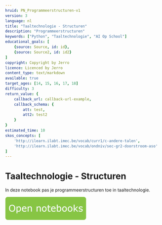 ```yaml
---
hruid: PN_Programmeerstructuren-v1
version: 3
language: nl
title: "Taaltechnologie - Structuren"
description: "Programmeerstructuren"
keywords: ["Python", "Taaltechnologie", "AI Op School"]
educational_goals: [
    {source: Source, id: id}, 
    {source: Source2, id: id2}
]
copyright: Copyright by Jerro
licence: Licenced by Jerro
content_type: text/markdown
available: true
target_ages: [14, 15, 16, 17, 18]
difficulty: 3
return_value: {
    callback_url: callback-url-example,
    callback_schema: {
        att: test,
        att2: test2
    }
}
estimated_time: 10
skos_concepts: [
    'http://ilearn.ilabt.imec.be/vocab/curr1/c-andere-talen', 
    'http://ilearn.ilabt.imec.be/vocab/ondniv/sec-gr2-doorstroom-aso'
]
---
```


# Taaltechnologie - Structuren
In deze notebook pas je programmeerstructuren toe in taaltechnologie.

[![](embed/Knop.png "Knop")](https://kiks.ilabt.imec.be/jupyterhub/?id=1008 "Notebooks Programmeerstructuren")

